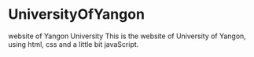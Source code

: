 # UniversityOfYangon
 website of Yangon University
This is the website of University of Yangon, using html, css and a little bit javaScript.

